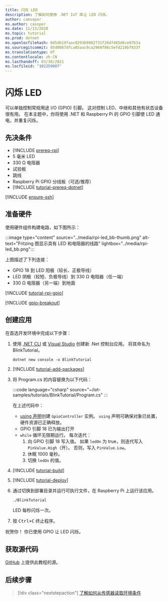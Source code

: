 ```yaml
---
title: 闪烁 LED
description: 了解如何使用 .NET IoT 库让 LED 闪烁。
author: camsoper
ms.author: casoper
ms.date: 11/13/2020
ms.topic: tutorial
ms.prod: dotnet
ms.openlocfilehash: 0d5db19faac0293b9982731f26dfd85d6ce07b3a
ms.sourcegitcommit: 05d0087dfca85aac9ca2960f86c5efd218bf833f
ms.translationtype: HT
ms.contentlocale: zh-CN
ms.lasthandoff: 03/30/2021
ms.locfileid: "102259007"
---
```

# <a name="blink-an-led"></a>闪烁 LED

可以单独控制常规用途 I/O (GPIO) 引脚。 这对控制 LED、中继和其他有状态设备很有用。 在本主题中，你将使用 .NET 和 Raspberry Pi 的 GPIO 引脚使 LED 通电，并重复闪烁。

## <a name="prerequisites"></a>先决条件

- [!INCLUDE [prereq-rpi](../includes/prereq-rpi.md)]
- 5 毫米 LED
- 330 Ω 电阻器
- 试验板
- 跳线
- Raspberry Pi GPIO 分线板（可选/推荐）
- [!INCLUDE [tutorial-prereq-dotnet](../includes/tutorial-prereq-dotnet.md)]

[!INCLUDE [ensure-ssh](../includes/ensure-ssh.md)]

## <a name="prepare-the-hardware"></a>准备硬件

使用硬件组件构建电路，如下图所示：

:::image type="content" source="../media/rpi-led_bb-thumb.png" alt-text="Fritzing 图显示具有 LED 和电阻器的线路" lightbox="../media/rpi-led_bb.png":::

上图描述了下列连接：

- GPIO 18 到 LED 阳极（较长、正极导线）
- LED 阴极（较短、负极导线）到 330 Ω 电阻器（任一端）
- 330 Ω 电阻器（另一端）到地面

[!INCLUDE [tutorial-rpi-gpio](../includes/tutorial-rpi-gpio.md)]

[!INCLUDE [gpio-breakout](../includes/gpio-breakout.md)]

## <a name="create-the-app"></a>创建应用

在首选开发环境中完成以下步骤：

1. 使用 [.NET CLI](../../core/tools/dotnet-new.md) 或 [Visual Studio](../../core/tutorials/with-visual-studio.md) 创建新 .Net 控制台应用。 将其命名为 BlinkTutorial。

    ```dotnetcli
    dotnet new console -o BlinkTutorial
    ```

1. [!INCLUDE [tutorial-add-packages](../includes/tutorial-add-packages.md)]
1. 将 Program.cs 的内容替换为以下代码：

    :::code language="csharp" source="~/iot-samples/tutorials/BlinkTutorial/Program.cs" :::

    在上述代码中：

    - [using 声明](../../csharp/whats-new/csharp-8.md#using-declarations)创建 `GpioController` 实例。 `using` 声明可确保对象已处置，硬件资源已正确释放。
    - GPIO 引脚 18 已为输出打开
    - `while` 循环无限期运行。 每次迭代：
        1. 向 GPIO 引脚 18 写入值。 如果 `ledOn` 为 true，则迭代写入 `PinValue.High`（开）。 否则，写入 `PinValue.Low`。
        1. 休眠 1000 毫秒。
        1. 切换 `ledOn` 的值。

1. [!INCLUDE [tutorial-build](../includes/tutorial-build.md)]
1. [!INCLUDE [tutorial-deploy](../includes/tutorial-deploy.md)]
1. 通过切换到部署目录并运行可执行文件，在 Raspberry Pi 上运行该应用。

    ```bash
    ./BlinkTutorial
    ```

    LED 每秒闪烁一次。

1. 按 <kbd>Ctrl+C</kbd> 终止程序。

祝贺你！ 你已使用 GPIO 让 LED 闪烁。

## <a name="get-the-source-code"></a>获取源代码

[GitHub](https://github.com/MicrosoftDocs/dotnet-iot-assets/tree/master/tutorials/BlinkTutorial) 上提供此教程的源。

## <a name="next-steps"></a>后续步骤

> [!div class="nextstepaction"]
> [了解如何从传感器读取环境条件](../tutorials/temp-sensor.md)
